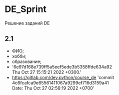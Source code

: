 # DE_Sprint

Решение заданий DE

## 2.1
* ФИО;
* хобби;
* образование;
* '6e97d168e739ff5a5eef5ede3b5358ffde634a92<br>Thu Oct 27 15:15:21 2022 +0300.'
* https://gitlab.com/dev.python/course_de
'commit 4c6fcafca9e65561411067a9299ef716d3159a41<br>
Date:   Thu Oct 27 02:56:19 2022 +0700'